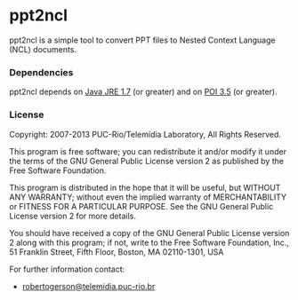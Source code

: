 ppt2ncl
=======
ppt2ncl is a simple tool to convert PPT files to Nested Context Language (NCL)
documents.


### Dependencies
ppt2ncl depends on <a href="http://java.com">Java JRE 1.7</a> (or greater) and
on <a href="https://poi.apache.org/">POI 3.5</a> (or greater). 


### License
Copyright: 2007-2013 PUC-Rio/Telemídia Laboratory, All Rights Reserved.

This program is free software; you can redistribute it and/or modify it under 
the terms of the GNU General Public License version 2 as published by
the Free Software Foundation.

This program is distributed in the hope that it will be useful, but WITHOUT ANY 
WARRANTY; without even the implied warranty of MERCHANTABILITY or FITNESS FOR A 
PARTICULAR PURPOSE.  See the GNU General Public License version 2 for more 
details.

You should have received a copy of the GNU General Public License version 2
along with this program; if not, write to the Free Software
Foundation, Inc., 51 Franklin Street, Fifth Floor, Boston, MA  02110-1301, USA

For further information contact:

  * robertogerson@telemidia.puc-rio.br

